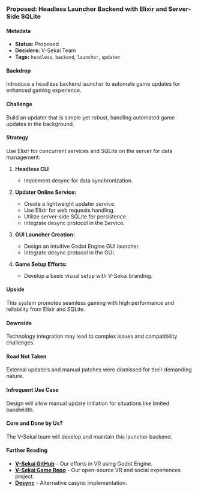 ### Proposed: Headless Launcher Backend with Elixir and Server-Side SQLite

#### Metadata

- **Status:** Proposed
- **Deciders:** V-Sekai Team
- **Tags:** `headless`, `backend`, `launcher`, `updater`

#### Backdrop

Introduce a headless backend launcher to automate game updates for enhanced gaming experience.

#### Challenge

Build an updater that is simple yet robust, handling automated game updates in the background.

#### Strategy

Use Elixir for concurrent services and SQLite on the server for data management:

1. **Headless CLI**

   - Implement desync for data synchronization.

2. **Updater Online Service:**

   - Create a lightweight updater service.
   - Use Elixir for web requests handling.
   - Utilize server-side SQLite for persistence.
   - Integrate desync protocol in the Service.

3. **GUI Launcher Creation:**

   - Design an intuitive Godot Engine GUI launcher.
   - Integrate desync protocol in the GUI.

4. **Game Setup Efforts:**
   - Develop a basic visual setup with V-Sekai branding.

#### Upside

This system promotes seamless gaming with high performance and reliability from Elixir and SQLite.

#### Downside

Technology integration may lead to complex issues and compatibility challenges.

#### Road Not Taken

External updaters and manual patches were dismissed for their demanding nature.

#### Infrequent Use Case

Design will allow manual update initiation for situations like limited bandwidth.

#### Core and Done by Us?

The V-Sekai team will develop and maintain this launcher backend.

#### Further Reading

- [**V-Sekai GitHub**](https://github.com/v-sekai) - Our efforts in VR using Godot Engine.
- [**V-Sekai Game Repo**](https://github.com/v-sekai/v-sekai-game) - Our open-source VR and social experiences project.
- [**Desync**](https://github.com/folbricht/desync) - Alternative casync implementation.
